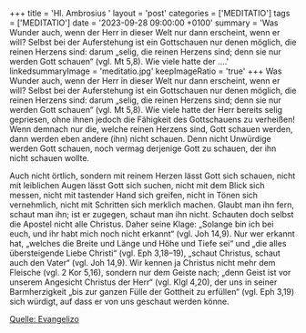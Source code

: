 +++
title = 'Hl. Ambrosius  '
layout = 'post'
categories = ['MEDITATIO']
tags = ['MEDITATIO']
date = '2023-09-28 09:00:00 +0100'
summary = 'Was Wunder auch, wenn der Herr in dieser Welt nur dann erscheint, wenn er will? Selbst bei der Auferstehung ist ein Gottschauen nur denen möglich, die reinen Herzens sind: darum „selig, die reinen Herzens sind; denn sie nur werden Gott schauen“ (vgl. Mt 5,8). Wie viele hatte der ....'
linkedsummaryImage = 'meditatio.jpg'
keepImageRatio = 'true'
+++
Was Wunder auch, wenn der Herr in dieser Welt nur dann erscheint, wenn er will? Selbst bei der Auferstehung ist ein Gottschauen nur denen möglich, die reinen Herzens sind: darum „selig, die reinen Herzens sind; denn sie nur werden Gott schauen“ (vgl. Mt 5,8). Wie viele hatte der Herr bereits selig gepriesen, ohne ihnen jedoch die Fähigkeit des Gottschauens zu verheißen! Wenn demnach nur die, welche reinen Herzens sind, Gott schauen werden, dann werden eben andere (ihn) nicht schauen.<!--more--> Denn nicht Unwürdige werden Gott schauen, noch vermag derjenige Gott zu schauen, der ihn nicht schauen wollte.

Auch nicht örtlich, sondern mit reinem Herzen lässt Gott sich schauen, nicht mit leiblichen Augen lässt Gott sich suchen, nicht mit dem Blick sich messen, nicht mit tastender Hand sich greifen, nicht in Tönen sich vernehmlich, nicht mit Schritten sich merklich machen. Glaubt man ihn fern, schaut man ihn; ist er zugegen, schaut man ihn nicht. Schauten doch selbst die Apostel nicht alle Christus. Daher seine Klage: „Solange bin ich bei euch, und ihr habt mich noch nicht erkannt“ (vgl. Joh 14,9). Nur wer erkannt hat, „welches die Breite und Länge und Höhe und Tiefe sei“ und „die alles übersteigende Liebe Christi“ (vgl. Eph 3,18–19), „schaut Christus, schaut auch den Vater“ (vgl. Joh 14,9). Wir kennen ja Christus nicht mehr dem Fleische (vgl. 2 Kor 5,16), sondern nur dem Geiste nach; „denn Geist ist vor unserem Angesicht Christus der Herr“ (vgl. Klgl 4,20), der uns in seiner Barmherzigkeit „bis zur ganzen Fülle der Gottheit zu erfüllen“ (vgl. Eph 3,19) sich würdigt, auf dass er von uns geschaut werden könne.




[Quelle: Evangelizo](https://evangeliumtagfuertag.org/DE/gospel)
